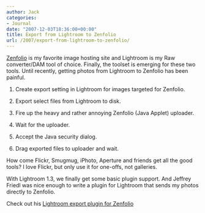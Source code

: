 ```yaml
---
author: Jack
categories:
- Journal
date: "2007-12-03T18:36:00+00:00"
title: Export from Lightroom to Zenfolio
url: /2007/export-from-lightroom-to-zenfolio/
---
```


[Zenfolio][1] is my favorite image hosting site and Lightroom is my Raw converter/DAM tool of choice. Finally, the toolset is emerging for these two tools. Until recently, getting photos from Lightroom to Zenfolio has been painful. 

1. Create export setting in Lightroom for images targeted for Zenfolio.
  

  
2. Export select files from Lightroom to disk.
  

  
3. Fire up the heavy and rather annoying Zenfolio (Java Applet) uploader.
  

  
4. Wait for the uploader.
  

  
5. Accept the Java security dialog.
  

  
6. Drag exported files to uploader and wait. 

How come Flickr, Smugmug, iPhoto, Aperture and friends get all the good tools? I love Flickr, but only use it for one-offs, not galleries. 

With Lightroom 1.3, we finally get some basic plugin support. And Jeffrey Friedl was nice enough to write a plugin for Lightroom that sends my photos directly to Zenfolio. 

Check out his [Lightroom export plugin for Zenfolio][2]

 [1]: http://www.zenfolio.com/
 [2]: http://regex.info/blog/photo-tech/lightroom-zenfolio/
